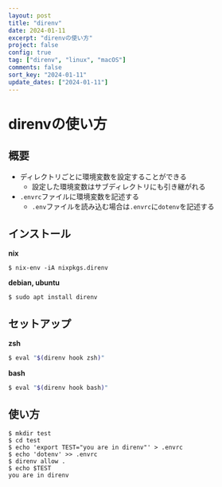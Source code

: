 ```yaml
---
layout: post
title: "direnv"
date: 2024-01-11
excerpt: "direnvの使い方"
project: false
config: true
tag: ["direnv", "linux", "macOS"]
comments: false
sort_key: "2024-01-11"
update_dates: ["2024-01-11"]
---
```


# direnvの使い方

## 概要
 - ディレクトリごとに環境変数を設定することができる
   - 設定した環境変数はサブディレクトリにも引き継がれる
 - `.envrc`ファイルに環境変数を記述する
   - `.env`ファイルを読み込む場合は`.envrc`に`dotenv`を記述する
 
## インストール

**nix**
```console
$ nix-env -iA nixpkgs.direnv
```

**debian, ubuntu**
```console
$ sudo apt install direnv
```

## セットアップ

**zsh**
```sh
$ eval "$(direnv hook zsh)"
```

**bash**
```sh
$ eval "$(direnv hook bash)"
```

## 使い方

```console
$ mkdir test
$ cd test
$ echo 'export TEST="you are in direnv"' > .envrc
$ echo 'dotenv' >> .envrc
$ direnv allow .
$ echo $TEST
you are in direnv
```
